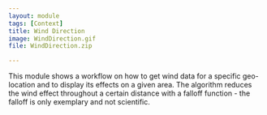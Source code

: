 ```yaml
---
layout: module
tags: [Context]
title: Wind Direction
image: WindDirection.gif
file: WindDirection.zip

---
```


This module shows a workflow on how to get wind data for a specific geo-location and to display its effects on a given area. The algorithm reduces the wind effect throughout a certain distance with a falloff function - the falloff is only exemplary and not scientific.

